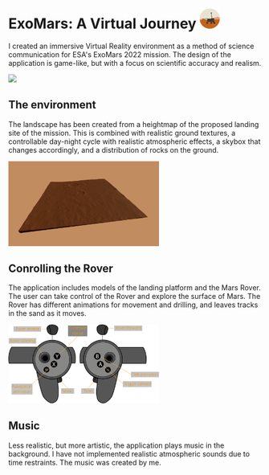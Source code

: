 # ExoMars: A Virtual Journey <img src="Game_Icon.png" height=40>

I created an immersive Virtual Reality environment as a method of science communication for ESA's ExoMars 2022 mission. The design of the application is game-like, but with a focus on scientific accuracy and realism.

<img src="Title_poster.jpg" width=600>

## The environment
The landscape has been created from a heightmap of the proposed landing site of the mission. This is combined with realistic ground textures, a controllable day-night cycle with realistic atmospheric effects, a skybox that changes accordingly, and a distribution of rocks on the ground.

<img src="oxiaPlanum.png" width=300>

## Conrolling the Rover
The application includes models of the landing platform and the Mars Rover. The user can take control of the Rover and explore the surface of Mars. The Rover has different animations for movement and drilling, and leaves tracks in the sand as it moves.

<img src="controllers.png" width=300>

## Music
Less realistic, but more artistic, the application plays music in the background. I have not implemented realistic atmospheric sounds due to time restraints. The music was created by me.

